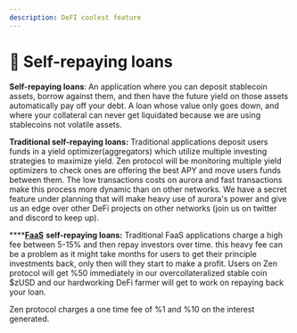 ```yaml
---
description: DeFI coolest feature
---
```


# 💸 Self-repaying loans

**Self-repaying loans**: An application where you can deposit stablecoin assets, borrow against them, and then have the future yield on those assets automatically pay off your debt. A loan whose value only goes down, and where your collateral can never get liquidated because we are using stablecoins not volatile assets.

**Traditional self-repaying loans:** Traditional applications deposit users funds in a yield optimizer(aggregators) which utilize multiple investing strategies to maximize yield. Zen protocol will be monitoring multiple yield optimizers to check ones are offering the best APY and move users funds between them. The low transactions costs on aurora  and fast transactions make this process more dynamic than on other networks. We have a secret feature under planning that will make heavy use of aurora's power and give us an edge over other DeFi projects on other networks (join us on twitter and discord to keep up).

****[**FaaS**](https://www.thedefiedge.com/farming-as-a-service/) **self-repaying loans:** Traditional FaaS applications charge a high fee between 5-15% and then repay investors over time. this heavy fee can be a problem as it might take months for users to get their principle investments back, only then will they start to make a profit. Users on Zen protocol will get %50 immediately in our overcollateralized stable coin $zUSD and our hardworking DeFi farmer will get to work on repaying back your loan.&#x20;

Zen protocol charges a one time fee of %1 and %10 on the interest generated.
